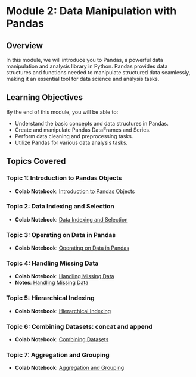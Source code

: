 # Module 2: Data Manipulation with Pandas

## Overview
In this module, we will introduce you to Pandas, a powerful data manipulation and analysis library in Python. Pandas provides data structures and functions needed to manipulate structured data seamlessly, making it an essential tool for data science and analysis tasks.

## Learning Objectives
By the end of this module, you will be able to:

- Understand the basic concepts and data structures in Pandas.
- Create and manipulate Pandas DataFrames and Series.
- Perform data cleaning and preprocessing tasks.
- Utilize Pandas for various data analysis tasks.

## Topics Covered

### Topic 1: Introduction to Pandas Objects
- **Colab Notebook**: [Introduction to Pandas Objects](https://colab.research.google.com/github/jakevdp/PythonDataScienceHandbook/blob/master/notebooks/03.01-Introducing-Pandas-Objects.ipynb)

### Topic 2: Data Indexing and Selection
- **Colab Notebook**: [Data Indexing and Selection](https://colab.research.google.com/github/jakevdp/PythonDataScienceHandbook/blob/master/notebooks/03.02-Data-Indexing-and-Selection.ipynb)

### Topic 3: Operating on Data in Pandas
- **Colab Notebook**: [Operating on Data in Pandas](https://colab.research.google.com/github/jakevdp/PythonDataScienceHandbook/blob/master/notebooks/03.03-Operations-in-Pandas.ipynb)

### Topic 4: Handling Missing Data
- **Colab Notebook**: [Handling Missing Data](https://colab.research.google.com/github/jakevdp/PythonDataScienceHandbook/blob/master/notebooks/03.04-Missing-Values.ipynb)
- **Notes**: [Handling Missing Data](https://github.com/sachugowda/Data-science-MDSCCS202-/blob/main/notes/missingdatapandas.md)

### Topic 5: Hierarchical Indexing
- **Colab Notebook**: [Hierarchical Indexing](https://colab.research.google.com/github/jakevdp/PythonDataScienceHandbook/blob/master/notebooks/03.05-Hierarchical-Indexing.ipynb)

### Topic 6: Combining Datasets: concat and append
- **Colab Notebook**: [Combining Datasets](https://colab.research.google.com/github/jakevdp/PythonDataScienceHandbook/blob/master/notebooks/03.06-Concat-And-Append.ipynb)

### Topic 7: Aggregation and Grouping
- **Colab Notebook**: [Aggregation and Grouping](https://colab.research.google.com/github/jakevdp/PythonDataScienceHandbook/blob/master/notebooks/03.08-Aggregation-and-Grouping.ipynb)


